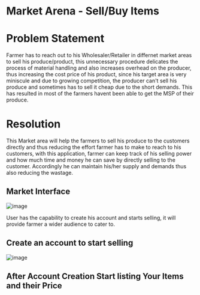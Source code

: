 # Market Arena - Sell/Buy Items

# Problem Statement 
Farmer has to reach out to his Wholesaler/Retailer in differnet market areas to sell his produce/product, this unnecessary procedure delicates the process of material handling and also increases overhead on the producer, 
thus increasing the cost price of his product, since his target area is very miniscule and due to growing competition, the producer can't sell his produce and sometimes has to sell it cheap due to the short demands.
This has resulted in most of the farmers havent been able to get the MSP of their produce.


# Resolution
This Market area will help the farmers to sell his produce to the customers directly and thus reducing the effort farmer has to make to reach to his customers, with this application,
farmer can keep track of his selling power and how much time and money he can save by directly selling to the customer. Accordingly he can maintain his/her supply and demands thus also reducing the wastage.

## Market Interface
![image](https://user-images.githubusercontent.com/90482311/224559131-9aef41bd-e6d4-4e40-9b70-28b0ce37b1c4.png)

User has the capability to create his account and starts selling, it will provide farmer a wider audience to cater to. 

## Create an account to start selling
![image](https://user-images.githubusercontent.com/90482311/224559267-3563f341-3409-431f-8f42-2df299681f4c.png)

## After Account Creation Start listing Your Items and their Price
